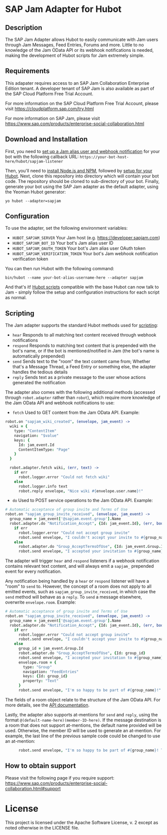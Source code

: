 # SAP Jam Adapter for Hubot

## Description

The SAP Jam Adapter allows Hubot to easily communicate with Jam users through Jam Messages, Feed Entries, Forums and more. Little to no knowledge of the Jam OData API or its webhook notifications is needed, making the development of Hubot scripts for Jam extremely simple.

## Requirements

This adapater requires access to an SAP Jam Collaboration Enterprise Edition tenant. A developer tenant of SAP Jam is also available as part of the SAP Cloud Platform Free Trial Account.

For more information on the SAP Cloud Platform Free Trial Account, please visit https://cloudplatform.sap.com/try.html

For more information on SAP Jam, please visit https://www.sap.com/products/enterprise-social-collaboration.html


## Download and Installation

First, you need to [set up a Jam alias user and webhook notification](https://help.sap.com/viewer/u_collaboration_dev_help/a711035f7d824819a38764b530e0b5a9.html) for your bot with the following callback URL: `https://your-bot-host-here/hubot/sapjam-listener`

Then, you'll need to [install Node.js and NPM](https://docs.npmjs.com/getting-started/installing-node), followed by [setup for your Hubot](https://hubot.github.com/docs/). Next, clone this repository into directory which will contain your bot code. The repository should be cloned to sub-directory of your bot. Finally, generate your bot using the SAP Jam adapter as the default adapter, using the Yeoman Hubot generator:

```
yo hubot --adapter=sapjam
```

## Configuration

To use the adapter, set the following environment variables:

- `HUBOT_SAPJAM_SERVER` Your Jam host (e.g. https://developer.sapjam.com)
- `HUBOT_SAPJAM_BOT_ID` Your bot's Jam alias user ID
- `HUBOT_SAPJAM_OAUTH_TOKEN` Your bot's Jam alias user OAuth token
- `HUBOT_SAPJAM_VERIFICATION_TOKEN` Your bot's Jam webhook notification verification token

You can then run Hubot with the following command:

```
bin/hubot --name your-bot-alias-username-here --adapter sapjam
```

And that's it! [Hubot scripts](https://www.npmjs.com/browse/keyword/hubot-scripts) compatible with the base Hubot can now talk to Jam - simply follow the setup and configuration instructions for each script as normal.

## Scripting

The Jam adapter supports the standard Hubot methods used for [scripting](https://hubot.github.com/docs/scripting/):

- `hear` Responds to all matching text content received through webhook notifications
- `respond` Responds to matching text content that is prepended with the bot's name, or if the bot is mentioned/notified in Jam (the bot's name is automatically prepended)
- `send` Sends text to the "room" the text content came from; Whether that's a Message Thread, a Feed Entry or something else, the adapter handles the tedious details
- `reply` Sends text as a private message to the user whose actions generated the notification

The adapter also comes with the following additional methods (accessed through `robot.adapter` rather than `robot`), which require more knowledge of the Jam OData API and webhook notifications to use:

- `fetch` Used to GET content from the Jam OData API. Example:

```coffeescript
robot.on "sapjam_wiki_created", (envelope, jam_event) ->
  wiki = {
    type: "ContentItem"
    navigation: "$value"
    keys: {
      Id: jam_event.Id
      ContentItemType: "Page"
    }
  }

  robot.adapter.fetch wiki, (err, text) ->
    if err
      robot.logger.error "Could not fetch wiki"
    else
      robot.logger.info text
      robot.reply envelope, "Nice wiki #{envelope.user.name}!"
```

- `do` Used to POST service operations to the Jam OData API. Example:

```coffeescript
# Automatic acceptance of group invite and Terms of Use
robot.on "sapjam_group_invite_received", (envelope, jam_event) ->
  group_name = jam_event['@sapjam.event.group'].Name
  robot.adapter.do "Notification_Accept", {Id: jam_event.Id}, (err, body) ->
    if err
      robot.logger.error "Could not accept group invite"
      robot.send envelope, "I couldn't accept your invite to #{group_name}"
    else
      robot.adapter.do "Group_AcceptTermsOfUse", {Id: jam_event.Group.Id}
      robot.send envelope, "I accepted your invitation to #{group_name}!"
```

The adapter will trigger `hear` and `respond` listeners if a webhook notification contains relevant text content, and will always emit a `sapjam_` prepended event for every notification.

Any notification being handled by a `hear` or `respond` listener will have a "room" to `send` to. However, the concept of a room does not apply to all emitted events, such as `sapjam_group_invite_received`, in which case the `send` method will behave as a `reply`. To `send` a message elsewhere, overwrite `envelope.room`. Example:

```coffeescript
# Automatic acceptance of group invite and Terms of Use
robot.on "sapjam_group_invite_received", (envelope, jam_event) ->
  group_name = jam_event['@sapjam.event.group'].Name
  robot.adapter.do "Notification_Accept", {Id: jam_event.Id}, (err, body) ->
    if err
      robot.logger.error "Could not accept group invite"
      robot.send envelope, "I couldn't accept your invite to #{group_name}"
    else
      group_id = jam_event.Group.Id
      robot.adapter.do "Group_AcceptTermsOfUse", {Id: group_id}
      robot.send envelope, "I accepted your invitation to #{group_name}!"
      envelope.room = {
        type: "Group"
        navigation: "FeedEntries"
        keys: {Id: group_id}
        property: "Text"
      }
      robot.send envelope, "I'm so happy to be part of #{group_name}!"
```

The fields of a room object relate to the structure of the Jam OData API. For more details, see the [API documentation](https://developer.sapjam.com/ODataDocs/ui).

Lastly, the adapter also supports at-mentions for `send` and `reply`, using the format `@(default-name-here)(member-ID-here)`. If the message destination is a room that does not support at-mentions, the default name provided will be used. Otherwise, the member ID will be used to generate an at-mention. For example, the last line of the previous sample code could be changed to use an at-mention:

```coffeescript
      robot.send envelope, "I'm so happy to be part of #{group_name}! Thanks for inviting me, @(#{envelope.user.name})(#{envelope.user.id})!"
```

## How to obtain support

Please visit the following page if you require support: https://www.sap.com/products/enterprise-social-collaboration.html#support


# License
This project is licensed under the Apache Software License, v. 2 except as noted otherwise in the LICENSE file.
